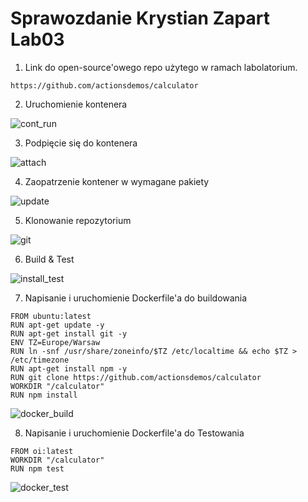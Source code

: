 # Sprawozdanie Krystian Zapart Lab03

1. Link do open-source'owego repo użytego w ramach labolatorium.

```https://github.com/actionsdemos/calculator```
 
2. Uruchomienie kontenera

![cont_run](./screenshots/cont_run.png)

3. Podpięcie się do kontenera

![attach](./screenshots/attach.png)

4. Zaopatrzenie kontener w wymagane pakiety 

![update](./screenshots/update.png)

5. Klonowanie repozytorium 

![git](./screenshots/git.png)

6. Build & Test

![install_test](./screenshots/install_test.png)

7. Napisanie i uruchomienie Dockerfile'a do buildowania 

```
FROM ubuntu:latest
RUN apt-get update -y
RUN apt-get install git -y
ENV TZ=Europe/Warsaw
RUN ln -snf /usr/share/zoneinfo/$TZ /etc/localtime && echo $TZ > /etc/timezone
RUN apt-get install npm -y
RUN git clone https://github.com/actionsdemos/calculator
WORKDIR "/calculator"
RUN npm install
```
![docker_build](./screenshots/docker_build.png)

8. Napisanie i uruchomienie Dockerfile'a do Testowania

```
FROM oi:latest
WORKDIR "/calculator"
RUN npm test
```
![docker_test](./screenshots/docker_test.png)
